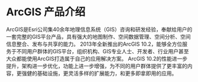 ArcGIS 产品介绍
===============
ArcGIS是Esri公司集40余年地理信息系统（GIS）咨询和研发经验，奉献给用户的一套完整的GIS平台产品，具有强大的地图制作、空间数据管理、空间分析、空间信息整合、发布与共享的能力。
2013年全新推出的ArcGIS 10.2，能够全方位服务于不同用户群体的GIS平台，组织机构、GIS专业人士、开发者、行业用户甚至大众都能使用ArcGIS打造属于自己的应用解决方案。
ArcGIS 10.2的性能进一步提升，架构进一步优化，功能上进一步增强，为不同的用户群体提供了更丰富的内容，更强健的基础设施，更灵活多样的扩展能力，和更多即拿即用的应用。